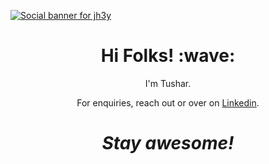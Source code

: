 [![Social banner for jh3y](https://github.com/jh3y/jh3y/raw/master/assets/header-banner--optimized.svg)](https://jhey.dev)
<h1 align='center'> Hi Folks! :wave:</h1>
<p align='center'>
I'm Tushar.
</p>
<p align='center'>For enquiries, reach out  or over on <a href=https://www.linkedin.com/in/tushar-rane-b746111b1">Linkedin</a>.</p>

<h1 align='center'><i>Stay awesome!</i></h1>
